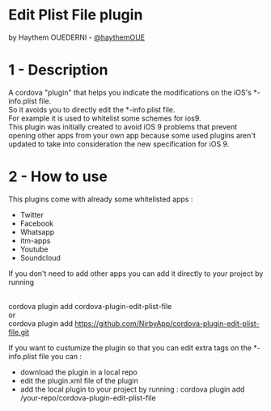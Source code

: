# Edit Plist File plugin
by Haythem OUEDERNI - <a href="https://github.com/haythemOUE">@haythemOUE</a>

# 1 - Description
A cordova "plugin" that helps you indicate the modifications on the iOS's *-info.plist file.<br/>
So it avoids you to directly edit the *-info.plist file.<br/>
For example it is used to whitelist some schemes for ios9.<br/>
This plugin was initially created to avoid iOS 9 problems that prevent opening other apps from your own app because some used plugins aren't updated to take into consideration the new specification for iOS 9.

# 2 - How to use

This plugins come with already some whitelisted apps :<br/>
- Twitter<br/>
- Facebook<br/>
- Whatsapp<br/>
- itm-apps<br/>
- Youtube<br/>
- Soundcloud<br/>

If you don't need to add other apps you can add it directly to your project by running <br/><br/>

cordova plugin add cordova-plugin-edit-plist-file<br/>
or <br/>
cordova plugin add https://github.com/NirbyApp/cordova-plugin-edit-plist-file.git<br/>

If you want to custumize the plugin so that you can edit extra tags on the *-info.plist file you can :
- download the plugin in a local repo
- edit the plugin.xml file of the plugin
- add the local plugin to your project by running :
cordova plugin add /your-repo/cordova-plugin-edit-plist-file
